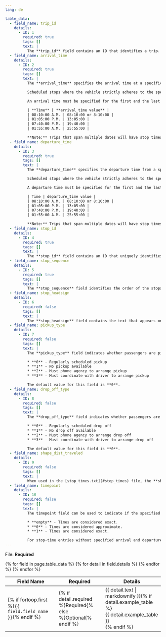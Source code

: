 ```yaml
---
lang: de

table_data:
  - field_name: trip_id
    details:
      - ID: 1
        required: true
        tags: []
        text: |
          The **trip_id** field contains an ID that identifies a trip. This value is referenced from the [trips.txt](#trips) file.
  - field_name: arrival_time
    details:
      - ID: 2
        required: true
        tags: []
        text: |
          The **arrival_time** specifies the arrival time at a specific stop for a specific trip on a route. The time is measured from "noon minus 12h" (effectively midnight, except for days on which daylight savings time changes occur) at the beginning of the service day. For times occurring after midnight on the service day, enter the time as a value greater than 24:00:00 in HH:MM:SS local time for the day on which the trip schedule begins. If you don't have separate times for arrival and departure at a stop, enter the same value for **arrival_time** and **departure_time**.

          Scheduled stops where the vehicle strictly adheres to the specified arrival and departure times are timepoints. For example, if a transit vehicle arrives at a stop before the scheduled departure time, it will hold until the departure time. If this stop is not a timepoint, use either an empty string value for the **arrival_time** field or provide an interpolated time. Further, indicate that interpolated times are provided via the **timepoint** field with a value of zero. If interpolated times are indicated with **timepoint**=0, then time points must be indicated with a value of 1 for the **timepoint** field. Provide arrival times for all stops that are time points.

          An arrival time must be specified for the first and the last stop in a trip. Times must be eight digits in HH:MM:SS format (H:MM:SS is also accepted, if the hour begins with 0). Do not pad times with spaces. The following columns list stop times for a trip and the proper way to express those times in the **arrival_time** field:

          | **Time** | **arrival_time value** |
          | 08:10:00 A.M. | 08:10:00 or 8:10:00 |
          | 01:05:00 P.M. | 13:05:00 |
          | 07:40:00 P.M. | 19:40:00 |
          | 01:55:00 A.M. | 25:55:00 |

          **Note:** Trips that span multiple dates will have stop times greater than 24:00:00. For example, if a trip begins at 10:30:00 p.m. and ends at 2:15:00 a.m. on the following day, the stop times would be 22:30:00 and 26:15:00. Entering those stop times as 22:30:00 and 02:15:00 would not produce the desired results.
  - field_name: departure_time
    details:
      - ID: 3
        required: true
        tags: []
        text: |
          The **departure_time** specifies the departure time from a specific stop for a specific trip on a route. The time is measured from "noon minus 12h" (effectively midnight, except for days on which daylight savings time changes occur) at the beginning of the service day. For times occurring after midnight on the service day, enter the time as a value greater than 24:00:00 in HH:MM:SS local time for the day on which the trip schedule begins. If you don't have separate times for arrival and departure at a stop, enter the same value for **arrival_time** and **departure_time**.

          Scheduled stops where the vehicle strictly adheres to the specified arrival and departure times are timepoints. For example, if a transit vehicle arrives at a stop before the scheduled departure time, it will hold until the departure time. If this stop is not a timepoint, use either an empty string value for the **departure_time** field or provide an interpolated time (further, indicate that interpolated times are provided via the **timepoint** field with a value of zero). If interpolated times are indicated with **timepoint**=0, then time points must be indicated with a value of 1 for the **timepoint** field. Provide departure times for all stops that are time points.

          A departure time must be specified for the first and the last stop in a trip even if the vehicle does not allow boarding at the last stop.  Times must be eight digits in HH:MM:SS format (H:MM:SS is also accepted, if the hour begins with 0). Do not pad times with spaces. The following columns list stop times for a trip and the proper way to express those times in the **departure_time** field:

          | Time | departure_time value |
          | 08:10:00 A.M. | 08:10:00 or 8:10:00 |
          | 01:05:00 P.M. | 13:05:00 |
          | 07:40:00 P.M. | 19:40:00 |
          | 01:55:00 A.M. | 25:55:00 |

          **Note:** Trips that span multiple dates will have stop times greater than 24:00:00. For example, if a trip begins at 10:30:00 p.m. and ends at 2:15:00 a.m. on the following day, the stop times would be 22:30:00 and 26:15:00. Entering those stop times as 22:30:00 and 02:15:00 would not produce the desired results.
  - field_name: stop_id
    details:
      - ID: 4
        required: true
        tags: []
        text: |
          The **stop_id** field contains an ID that uniquely identifies a stop. Multiple routes may use the same stop. The **stop_id** is referenced from the [stops.txt](#stops) file. If **location_type** is used in [stops.txt](#stops), all stops referenced in [stop_times.txt](#stop_times) must have **location_type** of 0.  Where possible, **stop_id** values should remain consistent between feed updates. In other words, stop A with **stop_id 1** should have **stop_id 1** in all subsequent data updates. If a stop is not a time point, enter blank values for **arrival_time** and **departure_time**.
  - field_name: stop_sequence
    details:
      - ID: 5
        required: true
        tags: []
        text: |
          The **stop_sequence** field identifies the order of the stops for a particular trip. The values for **stop_sequence** must be non-negative integers, and they must increase along the trip.  For example, the first stop on the trip could have a **stop_sequence** of 1, the second stop on the trip could have a **stop_sequence** of 23, the third stop could have a **stop_sequence** of 40, and so on.
  - field_name: stop_headsign
    details:
      - ID: 6
        required: false
        tags: []
        text: |
          The **stop_headsign** field contains the text that appears on a sign that identifies the trip's destination to passengers. Use this field to override the default **trip_headsign** when the headsign changes between stops. If this headsign is associated with an entire trip, use **trip_headsign** instead.
  - field_name: pickup_type
    details:
      - ID: 7
        required: false
        tags: []
        text: |
          The **pickup_type** field indicates whether passengers are picked up at a stop as part of the normal schedule or whether a pickup at the stop is not available. This field also allows the transit agency to indicate that passengers must call the agency or notify the driver to arrange a pickup at a particular stop. Valid values for this field are:

          * **0** - Regularly scheduled pickup
          * **1** - No pickup available
          * **2** - Must phone agency to arrange pickup
          * **3** - Must coordinate with driver to arrange pickup

          The default value for this field is **0**.
  - field_name: drop_off_type
    details:
      - ID: 8
        required: false
        tags: []
        text: |
          The **drop_off_type** field indicates whether passengers are dropped off at a stop as part of the normal schedule or whether a drop off at the stop is not available. This field also allows the transit agency to indicate that passengers must call the agency or notify the driver to arrange a drop off at a particular stop. Valid values for this field are:

          * **0** - Regularly scheduled drop off
          * **1** - No drop off available
          * **2** - Must phone agency to arrange drop off
          * **3** - Must coordinate with driver to arrange drop off

          The default value for this field is **0**.
  - field_name: shape_dist_traveled
    details:
      - ID: 9
        required: false
        tags: []
        text: |
          When used in the [stop_times.txt](#stop_times) file, the **shape_dist_traveled** field positions a stop as a distance from the first shape point. The **shape_dist_traveled** field represents a real distance traveled along the route in units such as feet or kilometers. For example, if a bus travels a distance of 5.25 kilometers from the start of the shape to the stop, the **shape_dist_traveled** for the stop ID would be entered as "5.25". This information allows the trip planner to determine how much of the shape to draw when showing part of a trip on the map. The values used for **shape_dist_traveled** must increase along with **stop_sequence**: they cannot be used to show reverse travel along a route.  The units used for **shape_dist_traveled** in the [stop_times.txt](#stop_times) file must match the units that are used for this field in the shapes.txt file.
  - field_name: timepoint
    details:
      - ID: 10
        required: false
        tags: []
        text: |
          The timepoint field can be used to indicate if the specified arrival and departure times for a stop are strictly adhered to by the transit vehicle or if they are instead approximate and/or interpolated times. The field allows a GTFS producer to provide interpolated stop times that potentially incorporate local knowledge, but still indicate if the times are approximate. For stop-time entries with specified arrival and departure times, valid values for this field are:

          * **empty** - Times are considered exact.
          * **0** - Times are considered approximate.
          * **1** - Times are considered exact.

          For stop-time entries without specified arrival and departure times, feed consumers must interpolate arrival and departure times. Feed producers may optionally indicate that such an entry is not a timepoint (value=0) but it is an error to mark a entry as a timepoint (value=1) without specifying arrival and departure times.
---
```

File: **Required**

<div class="table-wrapper">
  <table class="recommendation">
    <thead>
      <tr>
        <th>Field Name</th>
        <th>Required</th>
        <th>Details</th>
      </tr>
    </thead>
    <tbody>
    {% for field in page.table_data %}
      {% for detail in field.details %}
      <tr id="{{ page.slug }}_{{ detail.ID }}" class="anchor-row{% if forloop.first %} field-row{% endif %}{% for tag in detail.tags %} {{ tag }}{% endfor %}">
        <td>{% if forloop.first %}<code>{{ field.field_name }}</code>{% endif %}</td>
        <td>{% if detail.required %}Required{% else %}Optional{% endif %}</td>
        <td>{{ detail.text | markdownify }}{% if detail.example_table %}<div class="table-wrapper">{{ detail.example_table }}</div>{% endif %}</td>
      </tr>
      {% endfor %}
    {% endfor %}
    </tbody>
  </table>
</div>

